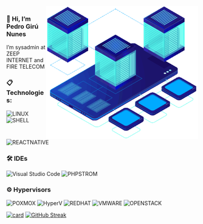 
<img src="https://raw.githubusercontent.com/pedrogiru/pedrogiru/main/banner-3.gif" min-width="400px" max-width="400px" width="400px" align="right" alt="Computer">


### 👋 Hi, I’m Pedro Girú Nunes
 I’m sysadmin at ZEEP INTERNET and FIRE TELECOM



### :clipboard: Technologies:

  ![LINUX](https://img.shields.io/badge/Linux-FCC624?style=for-the-badge&logo=linux&logoColor=black)
  ![SHELL](https://img.shields.io/badge/Shell_Script-121011?style=for-the-badge&logo=gnu-bash&logoColor=white)
  ![REACTNATIVE](https://img.shields.io/badge/typescript-20232A?style=for-the-badge&logo=typescript&logoColor=61DAFB)
  
### :hammer_and_wrench: IDEs

  ![Visual Studio Code](https://img.shields.io/badge/VSCode-008B8B?style=for-the-badge&logo=visual-studio-code&logoColor=blue)
  ![PHPSTROM](https://img.shields.io/badge/PhpStorm-121011?style=for-the-badge&logo=PhpStorm&logoColor=white)

### ⚙️ Hypervisors
  ![POXMOX](https://img.shields.io/badge/Proxmox-E57000?style=for-the-badge&logo=proxmox&logoColor=white)
  ![HyperV](https://img.shields.io/badge/Hyper&#8211;V-258FFA?style=for-the-badge&logo=microsoft&logoColor=white)
  ![REDHAT](https://img.shields.io/badge/Red_Hat-EE0000?style=for-the-badge&logo=red-hat&logoColor=white)
  ![VMWARE](https://img.shields.io/badge/vmware-607078?style=for-the-badge&logo=vmware&logoColor=white)
  ![OPENSTACK](https://img.shields.io/badge/openstack-white?style=for-the-badge&logo=openstack&logoColor=EE0000)

[![card](https://github-readme-stats.vercel.app/api?username=pedrogiru&theme=tokyonight&show_icons=true)](https://github.com/iuricode/)
[![GitHub Streak](https://github-readme-streak-stats.herokuapp.com/?user=Pedrogiru&theme=tokyonight)](https://git.io/streak-stats)
